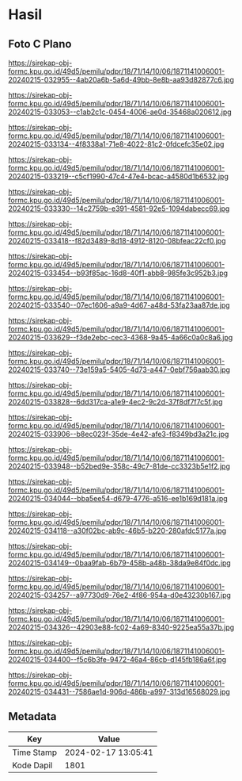 # Hasil

## Foto C Plano

https://sirekap-obj-formc.kpu.go.id/49d5/pemilu/pdpr/18/71/14/10/06/1871141006001-20240215-032955--4ab20a6b-5a6d-49bb-8e8b-aa93d82877c6.jpg

https://sirekap-obj-formc.kpu.go.id/49d5/pemilu/pdpr/18/71/14/10/06/1871141006001-20240215-033053--c1ab2c1c-0454-4006-ae0d-35468a020612.jpg

https://sirekap-obj-formc.kpu.go.id/49d5/pemilu/pdpr/18/71/14/10/06/1871141006001-20240215-033134--4f8338a1-71e8-4022-81c2-0fdcefc35e02.jpg

https://sirekap-obj-formc.kpu.go.id/49d5/pemilu/pdpr/18/71/14/10/06/1871141006001-20240215-033219--c5cf1990-47c4-47e4-bcac-a4580d1b6532.jpg

https://sirekap-obj-formc.kpu.go.id/49d5/pemilu/pdpr/18/71/14/10/06/1871141006001-20240215-033330--14c2759b-e391-4581-92e5-1094dabecc69.jpg

https://sirekap-obj-formc.kpu.go.id/49d5/pemilu/pdpr/18/71/14/10/06/1871141006001-20240215-033418--f82d3489-8d18-4912-8120-08bfeac22cf0.jpg

https://sirekap-obj-formc.kpu.go.id/49d5/pemilu/pdpr/18/71/14/10/06/1871141006001-20240215-033454--b93f85ac-16d8-40f1-abb8-985fe3c952b3.jpg

https://sirekap-obj-formc.kpu.go.id/49d5/pemilu/pdpr/18/71/14/10/06/1871141006001-20240215-033540--07ec1606-a9a9-4d67-a48d-53fa23aa87de.jpg

https://sirekap-obj-formc.kpu.go.id/49d5/pemilu/pdpr/18/71/14/10/06/1871141006001-20240215-033629--f3de2ebc-cec3-4368-9a45-4a66c0a0c8a6.jpg

https://sirekap-obj-formc.kpu.go.id/49d5/pemilu/pdpr/18/71/14/10/06/1871141006001-20240215-033740--73e159a5-5405-4d73-a447-0ebf756aab30.jpg

https://sirekap-obj-formc.kpu.go.id/49d5/pemilu/pdpr/18/71/14/10/06/1871141006001-20240215-033828--6dd317ca-a1e9-4ec2-9c2d-37f8df7f7c5f.jpg

https://sirekap-obj-formc.kpu.go.id/49d5/pemilu/pdpr/18/71/14/10/06/1871141006001-20240215-033906--b8ec023f-35de-4e42-afe3-f8349bd3a21c.jpg

https://sirekap-obj-formc.kpu.go.id/49d5/pemilu/pdpr/18/71/14/10/06/1871141006001-20240215-033948--b52bed9e-358c-49c7-81de-cc3323b5e1f2.jpg

https://sirekap-obj-formc.kpu.go.id/49d5/pemilu/pdpr/18/71/14/10/06/1871141006001-20240215-034044--bba5ee54-d679-4776-a516-ee1b169d181a.jpg

https://sirekap-obj-formc.kpu.go.id/49d5/pemilu/pdpr/18/71/14/10/06/1871141006001-20240215-034118--a30f02bc-ab9c-46b5-b220-280afdc5177a.jpg

https://sirekap-obj-formc.kpu.go.id/49d5/pemilu/pdpr/18/71/14/10/06/1871141006001-20240215-034149--0baa9fab-6b79-458b-a48b-38da9e84f0dc.jpg

https://sirekap-obj-formc.kpu.go.id/49d5/pemilu/pdpr/18/71/14/10/06/1871141006001-20240215-034257--a97730d9-76e2-4f86-954a-d0e43230b167.jpg

https://sirekap-obj-formc.kpu.go.id/49d5/pemilu/pdpr/18/71/14/10/06/1871141006001-20240215-034326--42903e88-fc02-4a69-8340-9225ea55a37b.jpg

https://sirekap-obj-formc.kpu.go.id/49d5/pemilu/pdpr/18/71/14/10/06/1871141006001-20240215-034400--f5c6b3fe-9472-46a4-86cb-d145fb186a6f.jpg

https://sirekap-obj-formc.kpu.go.id/49d5/pemilu/pdpr/18/71/14/10/06/1871141006001-20240215-034431--7586ae1d-906d-486b-a997-313d16568029.jpg


## Metadata

| Key        | Value               |
| ---------- | ------------------- |
| Time Stamp | 2024-02-17 13:05:41 |
| Kode Dapil | 1801                |



